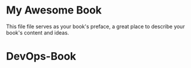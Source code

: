# My Awesome Book

This file file serves as your book's preface, a great place to describe your book's content and ideas.
# DevOps-Book
